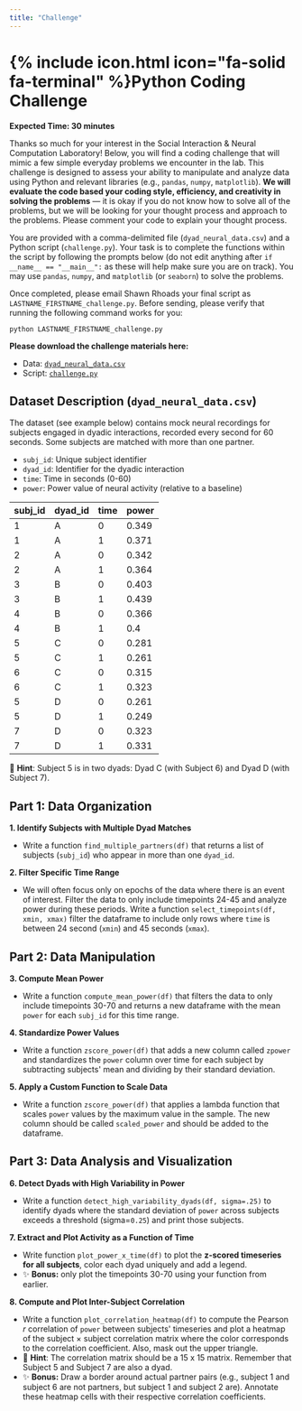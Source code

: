 ```yaml
---
title: "Challenge"
---
```

# {% include icon.html icon="fa-solid fa-terminal" %}Python Coding Challenge
**Expected Time: 30 minutes**

Thanks so much for your interest in the Social Interaction & Neural Computation Laboratory! Below, you will find a coding challenge that will mimic a few simple everyday problems we encounter in the lab. This challenge is designed to assess your ability to manipulate and analyze data using Python and relevant libraries (e.g., `pandas`, `numpy`, `matplotlib`). **We will evaluate the code based your coding style, efficiency, and creativity in solving the problems** — it is okay if you do not know how to solve all of the problems, but we will be looking for your thought process and approach to the problems. Please comment your code to explain your thought process.

You are provided with a comma-delimited file (`dyad_neural_data.csv`) and a Python script (`challenge.py`). Your task is to complete the functions within the script by following the prompts below (do not edit anything after `if __name__ == "__main__":` as these will help make sure you are on track). You may use `pandas`, `numpy`, and `matplotlib` (or `seaborn`) to solve the problems. 

Once completed, please email Shawn Rhoads your final script as `LASTNAME_FIRSTNAME_challenge.py`. Before sending, please verify that running the following command works for you:
```{python}
python LASTNAME_FIRSTNAME_challenge.py
```

**Please download the challenge materials here:**
- Data: [`dyad_neural_data.csv`](/apply/dyad_neural_data.csv)
- Script: [`challenge.py`](/apply/challenge.py)

## Dataset Description (`dyad_neural_data.csv`)

The dataset (see example below) contains mock neural recordings for subjects engaged in dyadic interactions, recorded every second for 60 seconds. Some subjects are matched with more than one partner.

- `subj_id`: Unique subject identifier  
- `dyad_id`: Identifier for the dyadic interaction  
- `time`: Time in seconds (0-60)
- `power`: Power value of neural activity (relative to a baseline)

<table>
    <thead>
        <tr>
            <th>subj_id</th>
            <th>dyad_id</th>
            <th>time</th>
            <th>power</th>
        </tr>
    </thead>
    <tbody>
        <tr>
            <td>1</td>
            <td>A</td>
            <td>0</td>
            <td>0.349</td>
        </tr>
        <tr>
            <td>1</td>
            <td>A</td>
            <td>1</td>
            <td>0.371</td>
        </tr>
        <tr>
            <td>2</td>
            <td>A</td>
            <td>0</td>
            <td>0.342</td>
        </tr>
        <tr>
            <td>2</td>
            <td>A</td>
            <td>1</td>
            <td>0.364</td>
        </tr>
        <tr>
            <td>3</td>
            <td>B</td>
            <td>0</td>
            <td>0.403</td>
        </tr>
        <tr>
            <td>3</td>
            <td>B</td>
            <td>1</td>
            <td>0.439</td>
        </tr>
        <tr>
            <td>4</td>
            <td>B</td>
            <td>0</td>
            <td>0.366</td>
        </tr>
        <tr>
            <td>4</td>
            <td>B</td>
            <td>1</td>
            <td>0.4</td>
        </tr>
        <tr>
            <td>5</td>
            <td>C</td>
            <td>0</td>
            <td>0.281</td>
        </tr>
        <tr>
            <td>5</td>
            <td>C</td>
            <td>1</td>
            <td>0.261</td>
        </tr>
        <tr>
            <td>6</td>
            <td>C</td>
            <td>0</td>
            <td>0.315</td>
        </tr>
        <tr>
            <td>6</td>
            <td>C</td>
            <td>1</td>
            <td>0.323</td>
        </tr>
        <tr>
            <td>5</td>
            <td>D</td>
            <td>0</td>
            <td>0.261</td>
        </tr>
        <tr>
            <td>5</td>
            <td>D</td>
            <td>1</td>
            <td>0.249</td>
        </tr>
        <tr>
            <td>7</td>
            <td>D</td>
            <td>0</td>
            <td>0.323</td>
        </tr>
        <tr>
            <td>7</td>
            <td>D</td>
            <td>1</td>
            <td>0.331</td>
        </tr>
    </tbody>
</table>

🚨 **Hint**: Subject 5 is in two dyads: Dyad C (with Subject 6) and Dyad D (with Subject 7).

## **Part 1: Data Organization**
**1. Identify Subjects with Multiple Dyad Matches**  
   - Write a function `find_multiple_partners(df)` that returns a list of subjects (`subj_id`) who appear in more than one `dyad_id`.

**2. Filter Specific Time Range**
   - We will often focus only on epochs of the data where there is an event of interest. Filter the data to only include timepoints 24-45 and analyze power during these periods. Write a function `select_timepoints(df, xmin, xmax)` filter the dataframe to include only rows where `time` is between 24 second (`xmin`) and 45 seconds (`xmax`).

## **Part 2: Data Manipulation**
**3. Compute Mean Power**  
   - Write a function `compute_mean_power(df)` that filters the data to only include timepoints 30-70 and returns a new dataframe with the mean `power` for each `subj_id` for this time range.

**4. Standardize Power Values**  
   - Write a function `zscore_power(df)` that adds a new column called `zpower` and standardizes the `power` column over time for each subject by subtracting subjects' mean and dividing by their standard deviation.

**5. Apply a Custom Function to Scale Data**  
   - Write a function `zscore_power(df)` that applies a lambda function that scales `power` values by the maximum value in the sample. The new column should be called `scaled_power` and should be added to the dataframe.

## **Part 3: Data Analysis and Visualization**
**6. Detect Dyads with High Variability in Power**  
   - Write a function `detect_high_variability_dyads(df, sigma=.25)` to identify dyads where the standard deviation of `power` across subjects exceeds a threshold (sigma=`0.25`) and print those subjects. 

**7. Extract and Plot Activity as a Function of Time**  
   - Write function `plot_power_x_time(df)` to plot the **z-scored timeseries for all subjects**, color each dyad uniquely and add a legend.
   - ✨ **Bonus:** only plot the timepoints 30-70 using your function from earlier.

**8. Compute and Plot Inter-Subject Correlation**  
   - Write a function `plot_correlation_heatmap(df)` to compute the Pearson *r* correlation of `power` between subjects' timeseries and plot a heatmap of the subject × subject correlation matrix where the color corresponds to the correlation coefficient. Also, mask out the upper triangle.
   - 🚨 **Hint**: The correlation matrix should be a 15 x 15 matrix. Remember that Subject 5 and Subject 7 are also a dyad.
   - ✨ **Bonus:** Draw a border around actual partner pairs (e.g., subject 1 and subject 6 are not partners, but subject 1 and subject 2 are). Annotate these heatmap cells with their respective correlation coefficients. 

